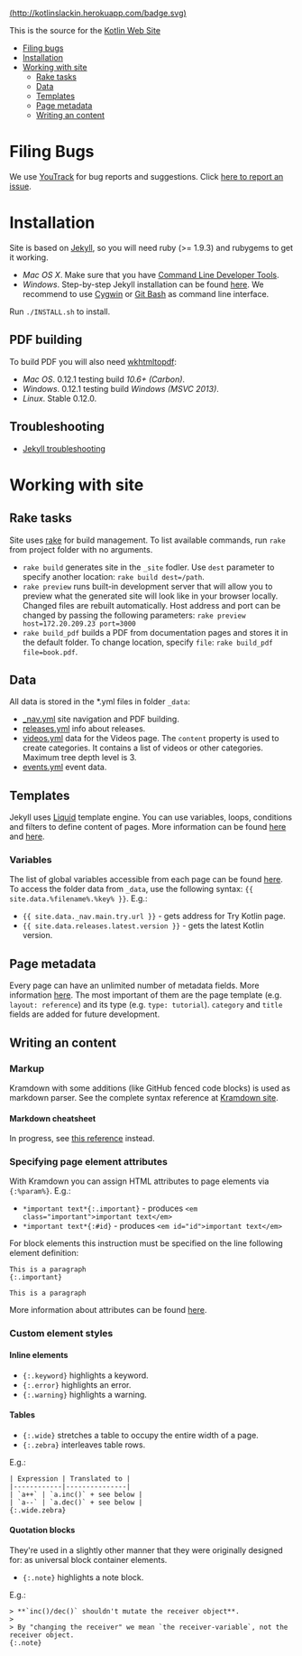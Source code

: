 [(http://kotlinslackin.herokuapp.com/badge.svg)](http://kotlinslackin.herokuapp.com/)

This is the source for the [Kotlin Web Site](http://kotlinlang.org)

- [Filing bugs](#filing-bugs)
- [Installation](#installation)
- [Working with site](#working-with-site)
    - [Rake tasks](#rake-tasks)
    - [Data](#data)
    - [Templates](#templates)
    - [Page metadata](#page-metadata)
    - [Writing an content](#writing-an-content)


Filing Bugs
===========
We use [YouTrack](http://youtrack.jetbrains.com/issues/KT#) for bug reports and suggestions. Click [here to report an issue](http://youtrack.jetbrains.com/newIssue?project=KT&clearDraft=true&c=Subsystems+Web+Site).

Installation
============

Site is based on [Jekyll](http://jekyllrb.com), so you will need ruby (>= 1.9.3) and rubygems to get it working.

- *Mac OS X*. Make sure that you have [Command Line Developer Tools](http://stackoverflow.com/questions/9329243/xcode-4-4-and-later-install-command-line-tools/9329325#9329325).
- *Windows*. Step-by-step Jekyll installation can be found [here](https://github.com/juthilo/run-jekyll-on-windows).
  We recommend to use [Cygwin](https://www.cygwin.com) or [Git Bash](http://git-scm.com) as command line interface.

Run `./INSTALL.sh` to install.

## PDF building

To build PDF you will also need [wkhtmltopdf](http://wkhtmltopdf.org/downloads.html):

- *Mac OS*. 0.12.1 testing build *10.6+ (Carbon)*.
- *Windows*. 0.12.1 testing build *Windows (MSVC 2013)*.
- *Linux*. Stable 0.12.0.

## Troubleshooting

- [Jekyll troubleshooting](http://jekyllrb.com/docs/troubleshooting)


Working with site
=================

## Rake tasks

Site uses [rake](https://github.com/jimweirich/rake) for build management.
To list available commands, run `rake` from project folder with no arguments.

- `rake build` generates site in the `_site` fodler. Use `dest` parameter to specify another location: `rake build dest=/path`.
- `rake preview` runs built-in development server that will allow you to preview what the generated site will look like in your browser locally.
  Changed files are rebuilt automatically. Host address and port can be changed by passing the following parameters: `rake preview host=172.20.209.23 port=3000`
- `rake build_pdf` builds a PDF from documentation pages and stores it in the default folder. To change location, specify `file`: `rake build_pdf file=book.pdf`.

## Data

All data is stored in the \*.yml files in folder `_data`:

- [_nav.yml](_data/_nav.yml) site navigation and PDF building.
- [releases.yml](_data/releases.yml) info about releases.
- [videos.yml](_data/videos.yml) data for the Videos page. The `content` property is used to create categories.
  It contains a list of videos or other categories. Maximum tree depth level is 3.
- [events.yml](_data/events.yml) event data.

## Templates

Jekyll uses [Liquid](http://liquidmarkup.org) template engine.
You can use variables, loops, conditions and filters to define content of pages. More information can be found
[here](http://jekyllrb.com/docs/templates/) and [here](https://github.com/Shopify/liquid/wiki/Liquid-for-Designers).

### Variables

The list of global variables accessible from each page can be found [here](http://jekyllrb.com/docs/variables/).
To access the folder data from `_data`, use the following syntax: `{{ site.data.%filename%.%key% }}`. E.g.:

- `{{ site.data._nav.main.try.url }}` - gets address for Try Kotlin page.
- `{{ site.data.releases.latest.version }}` - gets the latest Kotlin version.

## Page metadata

Every page can have an unlimited number of metadata fields. More information [here](http://jekyllrb.com/docs/frontmatter/).
The most important of them are the page template (e.g. `layout: reference`) and its type (e.g. `type: tutorial`). `category` and `title` fields are added for future development.


## Writing an content

### Markup

Kramdown with some additions (like GitHub fenced code blocks) is used as markdown parser.
See the complete syntax reference at [Kramdown site](http://kramdown.gettalong.org/syntax.html).

#### Markdown cheatsheet

In progress, see [this reference](http://kramdown.gettalong.org/syntax.html) instead.

### Specifying page element attributes

With Kramdown you can assign HTML attributes to page elements via `{:%param%}`. E.g.:

- `*important text*{:.important}` - produces `<em class="important">important text</em>`
- `*important text*{:#id}` - produces `<em id="id">important text</em>`

For block elements this instruction must be specified on the line following element definition:

```
This is a paragraph
{:.important}

This is a paragraph
```

More information about attributes can be found [here](http://kramdown.gettalong.org/syntax.html#inline-attribute-lists).

### Custom element styles

#### Inline elements

- `{:.keyword}` highlights a keyword.
- `{:.error}` highlights an error.
- `{:.warning}` highlights a warning.

#### Tables

- `{:.wide}` stretches a table to occupy the entire width of a page.
- `{:.zebra}` interleaves table rows.

E.g.:

```
| Expression | Translated to |
|------------|---------------|
| `a++` | `a.inc()` + see below |
| `a--` | `a.dec()` + see below |
{:.wide.zebra}
```

#### Quotation blocks

They're used in a slightly other manner that they were originally designed for: as universal block container elements.

- `{:.note}` highlights a note block.

E.g.:

```
> **`inc()/dec()` shouldn't mutate the receiver object**.
>
> By "changing the receiver" we mean `the receiver-variable`, not the receiver object.
{:.note}
